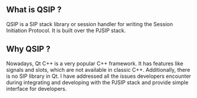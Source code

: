 ## What is QSIP ?

QSIP is a SIP stack library or session handler for writing the Session Initiation Protocol. It is built over the PJSIP stack.

## Why QSIP ?

Nowadays, Qt C++ is a very popular C++ framework. It has features like signals and slots, which are not available in classic C++. Additionally, there is no SIP library in Qt. I have addressed all the issues developers encounter during integrating and developing with the PJSIP stack and provide simple interface for developers.